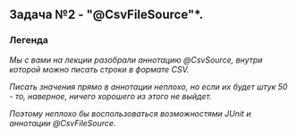 ## Задача №2 - "@CsvFileSource"*.

### Легенда

_Мы с вами на лекции разобрали аннотацию @CsvSource, внутри которой можно писать строки в формате CSV._

_Писать значения прямо в аннотации неплохо, но если их будет штук 50 - то, наверное, ничего хорошего из этого не выйдет._

_Поэтому неплохо бы воспользоваться возможностями JUnit и аннотации @CsvFileSource._